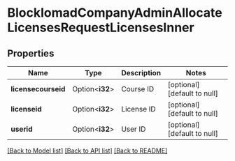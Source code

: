 # BlockIomadCompanyAdminAllocateLicensesRequestLicensesInner

## Properties

Name | Type | Description | Notes
------------ | ------------- | ------------- | -------------
**licensecourseid** | Option<**i32**> | Course ID | [optional][default to null]
**licenseid** | Option<**i32**> | License ID | [optional][default to null]
**userid** | Option<**i32**> | User ID | [optional][default to null]

[[Back to Model list]](../README.md#documentation-for-models) [[Back to API list]](../README.md#documentation-for-api-endpoints) [[Back to README]](../README.md)


